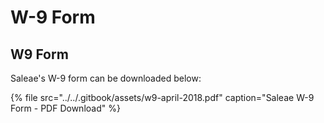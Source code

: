# W-9 Form

## W9 Form

Saleae's W-9 form can be downloaded below:

{% file src="../../.gitbook/assets/w9-april-2018.pdf" caption="Saleae W-9 Form - PDF Download" %}













